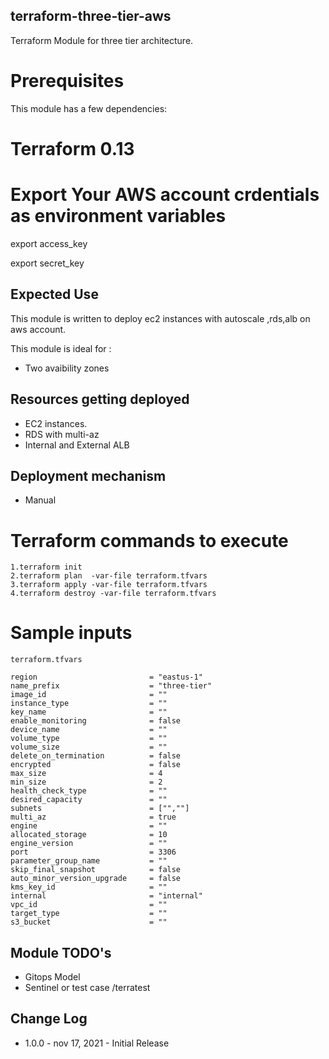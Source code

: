  ## terraform-three-tier-aws
Terraform Module for three tier architecture.

# Prerequisites
This module has a few dependencies:

# Terraform 0.13

# Export Your AWS account crdentials as environment variables
 export access_key
 
 export secret_key

## Expected Use
This module is written to deploy ec2 instances with autoscale ,rds,alb  on aws account. 

This module is ideal for :
* Two avaibility zones 

## Resources getting deployed
* EC2 instances.
* RDS with multi-az
* Internal and External ALB

## Deployment mechanism
* Manual 

# Terraform commands to execute 
    1.terraform init
    2.terraform plan  -var-file terraform.tfvars 
    3.terraform apply -var-file terraform.tfvars 
    4.terraform destroy -var-file terraform.tfvars 

 # Sample inputs
    terraform.tfvars 
     
    region                         = "eastus-1"
    name_prefix                    = "three-tier"
    image_id                       = ""
    instance_type                  = ""
    key_name                       = ""
    enable_monitoring              = false
    device_name                    = ""
    volume_type                    = ""
    volume_size                    = ""
    delete_on_termination          = false
    encrypted                      = false
    max_size                       = 4
    min_size                       = 2
    health_check_type              = ""
    desired_capacity               = ""
    subnets                        = ["",""]
    multi_az                       = true
    engine                         = ""
    allocated_storage              = 10
    engine_version                 = ""
    port                           = 3306
    parameter_group_name           = ""
    skip_final_snapshot            = false
    auto_minor_version_upgrade     = false
    kms_key_id                     = ""
    internal                       = "internal"
    vpc_id                         = ""
    target_type                    = ""
    s3_bucket                      = ""

## Module TODO's
* Gitops Model
* Sentinel or test case /terratest 


## Change Log
* 1.0.0 - nov 17, 2021 - Initial Release

